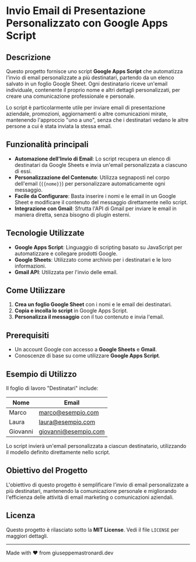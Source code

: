 # Invio Email di Presentazione Personalizzato con Google Apps Script

## Descrizione
Questo progetto fornisce uno script **Google Apps Script** che automatizza l'invio di email personalizzate a più destinatari, partendo da un elenco salvato in un foglio Google Sheet. Ogni destinatario riceve un'email individuale, contenente il proprio nome e altri dettagli personalizzati, per creare una comunicazione professionale e personale.

Lo script è particolarmente utile per inviare email di presentazione aziendale, promozioni, aggiornamenti o altre comunicazioni mirate, mantenendo l'approccio "uno a uno", senza che i destinatari vedano le altre persone a cui è stata inviata la stessa email.

## Funzionalità principali
- **Automazione dell'Invio di Email**: Lo script recupera un elenco di destinatari da Google Sheets e invia un'email personalizzata a ciascuno di essi.
- **Personalizzazione del Contenuto**: Utilizza segnaposti nel corpo dell'email (`{{nome}}`) per personalizzare automaticamente ogni messaggio.
- **Facile da Configurare**: Basta inserire i nomi e le email in un Google Sheet e modificare il contenuto del messaggio direttamente nello script.
- **Integrazione con Gmail**: Sfrutta l'API di Gmail per inviare le email in maniera diretta, senza bisogno di plugin esterni.

## Tecnologie Utilizzate
- **Google Apps Script**: Linguaggio di scripting basato su JavaScript per automatizzare e collegare prodotti Google.
- **Google Sheets**: Utilizzato come archivio per i destinatari e le loro informazioni.
- **Gmail API**: Utilizzata per l'invio delle email.

## Come Utilizzare
1. **Crea un foglio Google Sheet** con i nomi e le email dei destinatari.
2. **Copia e incolla lo script** in Google Apps Script.
3. **Personalizza il messaggio** con il tuo contenuto e invia l'email.

## Prerequisiti
- Un account Google con accesso a **Google Sheets** e **Gmail**.
- Conoscenze di base su come utilizzare **Google Apps Script**.

## Esempio di Utilizzo
Il foglio di lavoro "Destinatari" include:

| Nome     | Email              |
|----------|--------------------|
| Marco    | marco@esempio.com  |
| Laura    | laura@esempio.com  |
| Giovanni | giovanni@esempio.com |

Lo script invierà un'email personalizzata a ciascun destinatario, utilizzando il modello definito direttamente nello script.

## Obiettivo del Progetto
L'obiettivo di questo progetto è semplificare l'invio di email personalizzate a più destinatari, mantenendo la comunicazione personale e migliorando l'efficienza delle attività di email marketing o comunicazioni aziendali.

## Licenza
Questo progetto è rilasciato sotto la **MIT License**. Vedi il file `LICENSE` per maggiori dettagli.

---

Made with ❤️ from giuseppemastronardi.dev
